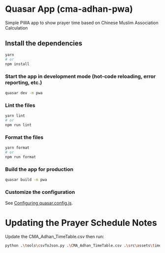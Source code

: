 # Quasar App (cma-adhan-pwa)

Simple PWA app to show prayer time based on Chinese Muslim Association Calculation

## Install the dependencies
```bash
yarn
# or
npm install
```

### Start the app in development mode (hot-code reloading, error reporting, etc.)
```bash
quasar dev -m pwa
```


### Lint the files
```bash
yarn lint
# or
npm run lint
```


### Format the files
```bash
yarn format
# or
npm run format
```



### Build the app for production
```bash
quasar build -m pwa
```

### Customize the configuration
See [Configuring quasar.config.js](https://v2.quasar.dev/quasar-cli-webpack/quasar-config-js).



# Updating the Prayer Schedule Notes

Update the CMA_Adhan_TimeTable.csv then run:

```bash
python .\tools\csvToJson.py .\CMA_Adhan_TimeTable.csv .\src\assets\timetable.json
```